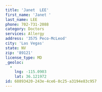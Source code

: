 ```yaml
---
title: 'Janet  LEE'
first_name: 'Janet '
last_name: LEE
phone: 702-731-2088
category: Doctors
services: Allergy
address: '3575 Peco-McLeod'
city: 'Las Vegas'
state: NV
zip: '89121'
license_type: MD
_geoloc:
  -
    lng: -115.0903
    lat: 36.121972
id: 68893420-243e-4ce6-8c25-a3194e83c957
---
```

